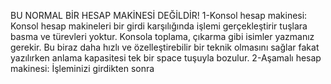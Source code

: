 BU NORMAL BİR HESAP MAKİNESİ DEĞİLDİR!
1-Konsol hesap makinesi: Konsol hesap makineleri bir girdi karşılığında işlemi gerçekleştirir tuşlara basma ve türevleri yoktur. Konsola toplama, çıkarma gibi isimler yazmanız gerekir. Bu biraz daha hızlı ve özelleştirebilir bir teknik olmasını sağlar fakat yazılırken anlama kapasitesi tek bir space tuşuyla bozulur.
2-Aşamalı hesap makinesi: İşleminizi girdikten sonra 
